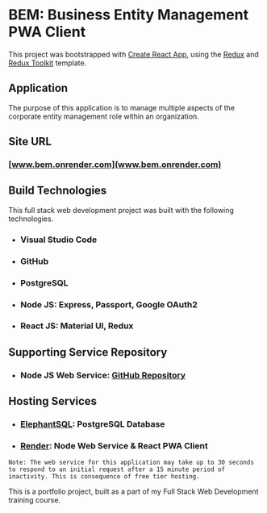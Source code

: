 # BEM: Business Entity Management PWA Client

This project was bootstrapped with [Create React App](https://github.com/facebook/create-react-app), using the [Redux](https://redux.js.org/) and [Redux Toolkit](https://redux-toolkit.js.org/) template.

## Application
The purpose of this application is to manage multiple aspects of the corporate entity management role within an organization.

## Site URL
### [www.bem.onrender.com](www.bem.onrender.com)
## Build Technologies
This full stack web development project was built with the following technologies.

- ### Visual Studio Code
- ### GitHub
- ### PostgreSQL
- ### Node JS: Express, Passport, Google OAuth2
- ### React JS: Material UI, Redux

## Supporting Service Repository
- ### Node JS Web Service: [GitHub Repository](https://github.com/c-garraway/bem-server)

## Hosting Services

- ### [ElephantSQL](https://www.elephantsql.com/): PostgreSQL Database

- ### [Render](https://www.render.com/): Node Web Service & React PWA Client
`Note: The web service for this application may take up to 30 seconds to respond to an initial request after a 15 minute period of inactivity. This is consequence of free tier hosting.`

This is a portfolio project, built as a part of my Full Stack Web Development training course.

